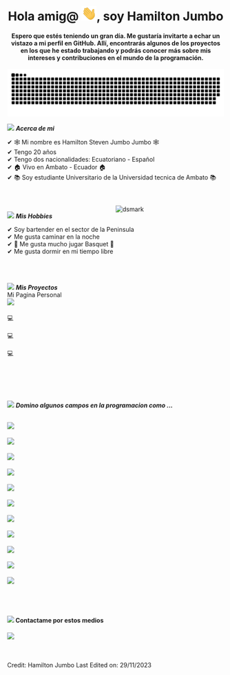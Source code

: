 <div align="center">
<h1 align="center"> Hola amig@ <img width="35" src="https://github.com/1999AZZAR/1999AZZAR/blob/main/resources/img/waving.gif">, soy Hamilton Jumbo</h1>
<h4 align="center">Espero que estés teniendo un gran día. Me gustaría invitarte a echar un vistazo a mi perfil en GitHub. Allí, encontrarás algunos de los proyectos en los que he estado trabajando y podrás conocer más sobre mis intereses y contribuciones en el mundo de la programación.</h4>
</div>

<div align="center">
  <a href="https://1999azzar.github.io/1999AZZAR/">
  <img  src="https://github.com/1999AZZAR/1999AZZAR/blob/main/resources/img/grid-snake.svg"
       alt="snake" /></a>
</div>

<img src="https://media.giphy.com/media/iY8CRBdQXODJSCERIr/giphy.gif" width="30px">&nbsp;***Acerca de mi***

✔ 🕸️ Mi nombre es Hamilton Steven Jumbo Jumbo 🕸️ <br>
✔ Tengo 20 años<br>
✔ Tengo dos nacionalidades: Ecuatoriano - Español <br>
✔ 🏠  Vivo en Ambato - Ecuador   🏠<br>
✔ 📚 Soy estudiante Universitario de la Universidad tecnica de Ambato   📚<br>
<br><br><br>
<img alt="dsmark" align="right"  height="50%" width="50%" src="https://c.tenor.com/NzrqQHFBVz8AAAAj/kitty-transparent.gif">
 
<img src="https://media.giphy.com/media/iY8CRBdQXODJSCERIr/giphy.gif" width="30px">&nbsp;***Mis Hobbies***

✔ Soy bartender en el sector de la Peninsula <br>
✔ Me gusta caminar en la noche<br>
✔ 🏀  Me gusta mucho jugar Basquet   🏀 <br>
✔ Me gusta dormir en mi tiempo libre<br>
<br><br><br>


<img src="https://media.giphy.com/media/iY8CRBdQXODJSCERIr/giphy.gif" width="30px">&nbsp;***Mis Proyectos***
<br> Mi Pagina Personal  <code> <img height="30" src="https://www.vectorlogo.zone/logos/visualstudio_code/visualstudio_code-icon.svg"> </code><br>
💻<br><br>
💻<br><br>
💻<br><br>

<br><br><br>

<img src="https://media.giphy.com/media/iY8CRBdQXODJSCERIr/giphy.gif" width="30px">&nbsp;***Domino algunos campos en la programacion como ...***
<p align="left">
  

  <code> <img height="50" src="https://www.vectorlogo.zone/logos/java/java-ar21.svg"> </code>
  <code> <img height="50" src="https://www.vectorlogo.zone/logos/dotnet/dotnet-ar21.svg"> </code>
  <code> <img height="50" src="https://www.vectorlogo.zone/logos/w3_html5/w3_html5-ar21.svg"> </code>
  <code> <img height="50" src="https://www.vectorlogo.zone/logos/mysql/mysql-ar21.svg"> </code>
  <code> <img height="50" src="https://www.vectorlogo.zone/logos/php/php-ar21.svg"> </code>
  <code> <img height="50" src="https://www.vectorlogo.zone/logos/reactjs/reactjs-ar21.svg"> </code>
  <code> <img height="50" src="https://www.vectorlogo.zone/logos/javascript/javascript-ar21.svg"> </code>
  <code> <img height="50" src="https://www.vectorlogo.zone/logos/angular/angular-ar21.svg"> </code>
  <code> <img height="50" src="https://www.vectorlogo.zone/logos/oracle/oracle-ar21.svg"> </code>
  <code> <img height="50" src="https://www.vectorlogo.zone/logos/w3_css/w3_css-ar21.svg"> </code>
  <code> <img height="50" src="https://www.vectorlogo.zone/logos/visualstudio_code/visualstudio_code-ar21.svg"> </code>
<br><br><br>
  


<h4> <img src='https://raw.githubusercontent.com/ShahriarShafin/ShahriarShafin/main/Assets/handshake.gif' width="50px">&nbsp;Contactame por estos medios</h4>
<a href = 'https://www.github.com/hamiltonstevenjumbojumbo23'> <img width = '32px' align= 'center' src="https://raw.githubusercontent.com/rahulbanerjee26/githubAboutMeGenerator/main/icons/github.svg"/></a>
<br>
<br><br><br>
Credit: Hamilton Jumbo
Last Edited on:  29/11/2023


